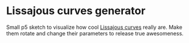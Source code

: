 # Lissajous curves generator
Small p5 sketch to visualize how cool [Lissajous curves](https://en.wikipedia.org/wiki/Lissajous_curve) really are.
Make them rotate and change their parameters to release true awesomeness.

